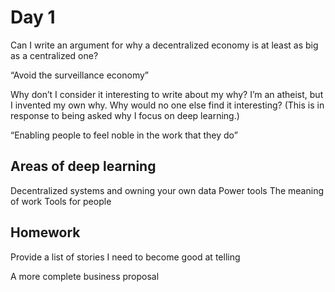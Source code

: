 # Day 1
Can I write an argument for why a decentralized economy is at least as big as a centralized one?

“Avoid the surveillance economy”

Why don’t I consider it interesting to write about my why? I’m an atheist, but I invented my own why. Why would no one else find it interesting? (This is in response to being asked why I focus on deep learning.)

“Enabling people to feel noble in the work that they do”

## Areas of deep learning
Decentralized systems and owning your own data
Power tools
The meaning of work
Tools for people

## Homework

Provide a list of stories I need to become good at telling

A more complete business proposal


